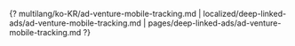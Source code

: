{? multilang/ko-KR/ad-venture-mobile-tracking.md | localized/deep-linked-ads/ad-venture-mobile-tracking.md | pages/deep-linked-ads/ad-venture-mobile-tracking.md ?}
